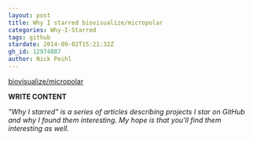 ```yaml
---
layout: post
title: Why I starred biovisualize/micropolar
categories: Why-I-Starred
tags: github
stardate: 2014-09-02T15:21:32Z
gh_id: 12974887
author: Nick Peihl
---
```


[biovisualize/micropolar](https://github.com/biovisualize/micropolar)

**WRITE CONTENT**

*"Why I starred" is a series of articles describing projects I star on GitHub and why I found them interesting. My hope is that you'll find them interesting as well.*

